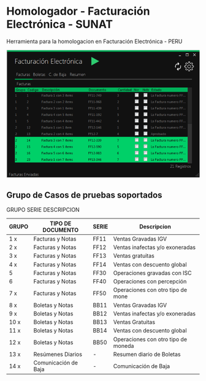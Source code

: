 # Homologador - Facturación Electrónica - SUNAT
Herramienta para la homologacion en Facturación Electrónica - PERU

![Alt text](/Third/formulario.png?raw=true "Pagina Principal de Homologador")

## Grupo de Casos de pruebas soportados ##

GRUPO 
SERIE DESCRIPCION

GRUPO         | TIPO DE DOCUMENTO    | SERIE | Descripcion
------------- | -------------------- | ----- | -------------
1  x          | Facturas y Notas     | FF11  | Ventas Gravadas IGV
2  x          | Facturas y Notas     | FF12  | Ventas inafectas y/o exoneradas
3  x          | Facturas y Notas     | FF13  | Ventas gratuitas
4  x          | Facturas y Notas     | FF14  | Ventas con descuento global
5             | Facturas y Notas     | FF30  | Operaciones gravadas con ISC
6             | Facturas y Notas     | FF40  | Operaciones con percepción
7  x          | Facturas y Notas     | FF50  | Operaciones con otro tipo de mone
8  x          | Boletas y Notas      | BB11  | Ventas Gravadas IGV
9  x          | Boletas y Notas      | BB12  | Ventas inafectas y/o exoneradas
10 x          | Boletas y Notas      | BB13  | Ventas Gratuitas
11 x          | Boletas y Notas      | BB14  | Ventas con descuento global
12 x          | Boletas y Notas      | BB50  | Operaciones con otro tipo de moneda
13 x          | Resúmenes Diarios    |   -   | Resumen diario de Boletas
14 x          | Comunicación de Baja |   -   | Comunicación de Baja

